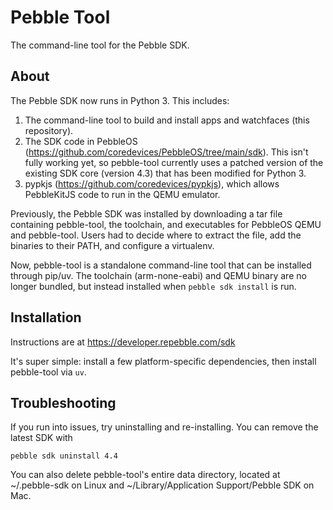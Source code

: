 # Pebble Tool

The command-line tool for the Pebble SDK.

## About

The Pebble SDK now runs in Python 3. This includes:
1. The command-line tool to build and install apps and watchfaces (this repository).
2. The SDK code in PebbleOS (https://github.com/coredevices/PebbleOS/tree/main/sdk). This isn't fully working yet, so pebble-tool currently uses a patched version of the existing SDK core (version 4.3) that has been modified for Python 3.
3. pypkjs (https://github.com/coredevices/pypkjs), which allows PebbleKitJS code to run in the QEMU emulator.

Previously, the Pebble SDK was installed by downloading a tar file containing pebble-tool, the toolchain, and executables for PebbleOS QEMU and pebble-tool. Users had to decide where to extract the file, add the binaries to their PATH, and configure a virtualenv.

Now, pebble-tool is a standalone command-line tool that can be installed through pip/uv. The toolchain (arm-none-eabi) and QEMU binary are no longer bundled, but instead installed when `pebble sdk install` is run.

## Installation

Instructions are at https://developer.repebble.com/sdk

It's super simple: install a few platform-specific dependencies, then install pebble-tool via `uv`.

## Troubleshooting

If you run into issues, try uninstalling and re-installing. You can remove the latest SDK with
```shell
pebble sdk uninstall 4.4
```

You can also delete pebble-tool's entire data directory, located at ~/.pebble-sdk on Linux and ~/Library/Application Support/Pebble SDK on Mac.

